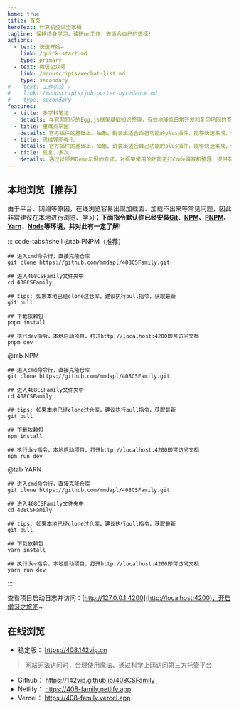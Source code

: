 ```yaml
---
home: true
title: 首页
heroText: 计算机应试全家桶
tagline: 保持终身学习，读研or工作，做适合自己的选择!
actions:
  - text: 快速开始→
    link: /quick-start.md
    type: primary
  - text: 微信公众号
    link: /manuscripts/wechat-list.md
    type: secondary
#  - text: 工作机会 💡
#    link: /manuscripts/job-poster-bytedance.md
#    type: secondary
features:
  - title: 多学科笔记
    details: 与官网同步的Egg.js框架基础知识整理，有效地降低日常开发和复习巩固的查询、学习时间。
  - title: 重难点巩固
    details: 官方插件的基础上，抽象、封装出适合自己功能的plus插件，能够快速集成、使用在新的项目中。
  - title: 思维导图强化
    details: 官方插件的基础上，抽象、封装出适合自己功能的plus插件，能够快速集成、使用在新的项目中。
  - title: 反复、多次
    details: 通过以项目Demo示例的方式，对框架常用的功能进行Code编写和整理，提供有效且易用的代码封装。
---
```


## 本地浏览【推荐】

由于平台、网络等原因，在线浏览容易出现加载面、加载不出来等常见问题，因此非常建议在本地进行浏览、学习；**下面指令默认你已经安装[Git](https://git-scm.com/download)、[NPM](https://www.npmjs.com/)、[PNPM](https://www.pnpm.cn/)、[Yarn](https://yarn.bootcss.com/)、[Node](http://nodejs.cn)等环境，并对此有一定了解!**

::: code-tabs#shell
@tab PNPM（推荐）

```bash:no-line-numbers
## 进入cmd命令行，直接克隆仓库
git clone https://github.com/mmdapl/408CSFamily.git

## 进入408CSFamily文件夹中
cd 408CSFamily

## tips: 如果本地已经clone过仓库，建议执行pull指令，获取最新
git pull

## 下载依赖包
pnpm install

## 执行dev指令，本地启动项目，打开http://localhost:4200即可访问文档
pnpm dev

```

@tab NPM

```bash:no-line-numbers
## 进入cmd命令行，直接克隆仓库
git clone https://github.com/mmdapl/408CSFamily.git

## 进入408CSFamily文件夹中
cd 408CSFamily

## tips: 如果本地已经clone过仓库，建议执行pull指令，获取最新
git pull

## 下载依赖包
npm install

## 执行dev指令，本地启动项目，打开http://localhost:4200即可访问文档
npm run dev

```

@tab YARN

```bash:no-line-numbers
## 进入cmd命令行，直接克隆仓库
git clone https://github.com/mmdapl/408CSFamily.git

## 进入408CSFamily文件夹中
cd 408CSFamily

## tips: 如果本地已经clone过仓库，建议执行pull指令，获取最新
git pull

## 下载依赖包
yarn install

## 执行dev指令，本地启动项目，打开http://localhost:4200即可访问文档
yarn run dev

```

:::

查看项目启动日志并访问：[http://127.0.0.1:4200](http://localhost:4200)，开启学习之旅吧~

## 在线浏览

- 稳定版： <https://408.142vip.cn>

> 网站无法访问时，合理使用魔法、通过科学上网访问第三方托管平台

- Github： <https://142vip.github.io/408CSFamily>
- Netlify： <https://408-family.netlify.app>
- Vercel： <https://408-family.vercel.app>

[//]: # (自动引入首页)
<!-- @include: ../README.md#we-media -->
